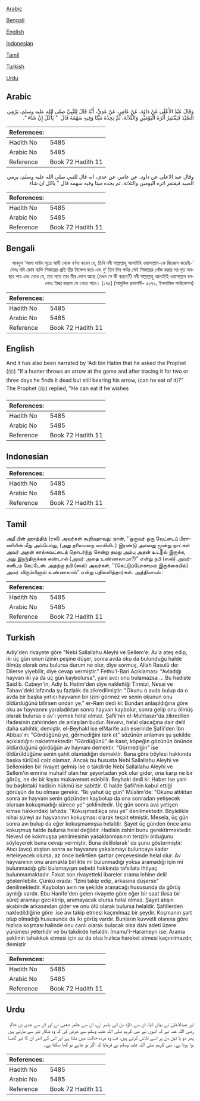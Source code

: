 [Arabic](#arabic)

[Bengali](#bengali)

[English](#english)

[Indonesian](#indonesian)

[Tamil](#tamil)

[Turkish](#turkish)

[Urdu](#urdu)

## Arabic


<div dir="rtl" lang="ar" style={{fontSize:'larger',backgroundColor:'#f8f9fa',padding:20}}>
وَقَالَ عَبْدُ الأَعْلَى عَنْ دَاوُدَ، عَنْ عَامِرٍ، عَنْ عَدِيٍّ، أَنَّهُ قَالَ لِلنَّبِيِّ صلى الله عليه وسلم، يَرْمِي الصَّيْدَ فَيَقْتَفِرُ أَثَرَهُ الْيَوْمَيْنِ وَالثَّلاَثَةَ، ثُمَّ يَجِدُهُ مَيِّتًا وَفِيهِ سَهْمُهُ قَالَ ‏ "‏ يَأْكُلُ إِنْ شَاءَ ‏"‏‏.‏
</div>
<div style={{backgroundColor:'#f8f9fa',padding:20, marginBottom: 10}}><table> <thead> <tr> <th>References:</th> <th></th> </tr> </thead> <tbody><tr><td>Hadith No</td><td>5485</td></tr><tr><td>Arabic No</td><td>5485</td></tr><tr><td>Reference</td><td>Book 72 Hadith 11</td></tr></tbody></table></div>


<div dir="rtl" lang="ar" style={{fontSize:'larger',backgroundColor:'#f8f9fa',padding:20}}>
وقال عبد الاعلى عن داود، عن عامر، عن عدي، انه قال للنبي صلى الله عليه وسلم، يرمي الصيد فيقتفر اثره اليومين والثلاثة، ثم يجده ميتا وفيه سهمه قال " ياكل ان شاء
</div>
<div style={{backgroundColor:'#f8f9fa',padding:20, marginBottom: 10}}><table> <thead> <tr> <th>References:</th> <th></th> </tr> </thead> <tbody><tr><td>Hadith No</td><td>5485</td></tr><tr><td>Arabic No</td><td>5485</td></tr><tr><td>Reference</td><td>Book 72 Hadith 11</td></tr></tbody></table></div>

## Bengali


<div dir="rtl" lang="bn" style={{fontSize:'larger',backgroundColor:'#f8f9fa',padding:20}}>
‘আবদুল ‘আলা দাঊদ সূত্রে আদী থেকে বর্ণনা করেন যে, তিনি নবী সাল্লাল্লাহু আলাইহি ওয়াসাল্লাম-কে জিজ্ঞেস করেছিলেনঃ যদি কোন ব্যক্তি শিকারের প্রতি তীর নিক্ষেপ করে এবং দু’ তিন দিন পর্যন্ত সেই শিকারের খোঁজ করার পর মৃত অবস্থায় পায় এবং দেখে যে, তার গায়ে তার তীর লেগে আছে (তখন সে কী করবে?) নবী সাল্লাল্লাহু আলাইহি ওয়াসাল্লাম বললেনঃ ইচ্ছা করলে সে খেতে পারে। [১৭৫] (আধুনিক প্রকাশনী- ৫০৭৯, ইসলামিক ফাউন্ডেশন)
</div>
<div style={{backgroundColor:'#f8f9fa',padding:20, marginBottom: 10}}><table> <thead> <tr> <th>References:</th> <th></th> </tr> </thead> <tbody><tr><td>Hadith No</td><td>5485</td></tr><tr><td>Arabic No</td><td>5485</td></tr><tr><td>Reference</td><td>Book 72 Hadith 11</td></tr></tbody></table></div>

## English


<div dir="ltr" lang="en" style={{fontSize:'larger',backgroundColor:'#f8f9fa',padding:20}}>
And it has also been narrated by 'Adi bin Hatim that he asked the Prophet (ﷺ) "If a hunter throws an arrow at the game and after tracing it for two or three days he finds it dead but still bearing his arrow, (can he eat of it)?" The Prophet (ﷺ) replied, "He can eat if he wishes
</div>
<div style={{backgroundColor:'#f8f9fa',padding:20, marginBottom: 10}}><table> <thead> <tr> <th>References:</th> <th></th> </tr> </thead> <tbody><tr><td>Hadith No</td><td>5485</td></tr><tr><td>Arabic No</td><td>5485</td></tr><tr><td>Reference</td><td>Book 72 Hadith 11</td></tr></tbody></table></div>

## Indonesian


<div dir="ltr" lang="id" style={{fontSize:'larger',backgroundColor:'#f8f9fa',padding:20}}>

</div>
<div style={{backgroundColor:'#f8f9fa',padding:20, marginBottom: 10}}><table> <thead> <tr> <th>References:</th> <th></th> </tr> </thead> <tbody><tr><td>Hadith No</td><td>5485</td></tr><tr><td>Arabic No</td><td>5485</td></tr><tr><td>Reference</td><td>Book 72 Hadith 11</td></tr></tbody></table></div>

## Tamil


<div dir="ltr" lang="ta" style={{fontSize:'larger',backgroundColor:'#f8f9fa',padding:20}}>
அதீ பின் ஹாத்திம் (ரலி) அவர்கள் கூறியதாவது: நான், ‘‘ஒருவர் ஒரு வேட்டைப் பிராணியின் மீது அம்பெய்து, (அது தலைமறை வாகிவிட) இரண்டு அல்லது மூன்று நாட்கள் அவர் அதன் கால்சுவட்டைத் தொடர்ந்து சென்று தமது அம்பு அதன் உடல் இருக்க, அது இறந்திருக்கக் கண்டால் (அவர் அதை உண்ணலாமா?)” என்று நபி (ஸல்) அவர்களிடம் கேட்டேன். அதற்கு நபி (ஸல்) அவர்கள், ‘‘(கெட்டுப்போகாமல் இருக்கையில்) அவர் விரும்பினால் உண்ணலாம்” என்று பதிலளித்தார்கள். அத்தியாயம் :
</div>
<div style={{backgroundColor:'#f8f9fa',padding:20, marginBottom: 10}}><table> <thead> <tr> <th>References:</th> <th></th> </tr> </thead> <tbody><tr><td>Hadith No</td><td>5485</td></tr><tr><td>Arabic No</td><td>5485</td></tr><tr><td>Reference</td><td>Book 72 Hadith 11</td></tr></tbody></table></div>

## Turkish


<div dir="ltr" lang="tr" style={{fontSize:'larger',backgroundColor:'#f8f9fa',padding:20}}>
Adiy'den rivayete göre "Nebi Sallallahu Aleyhi ve Sellem'e: Av'a ateş edip, iki üç gün onun izinin peşine düşer, sonra avda oku da bulunduğu halde ölmüş olarak onu bulursa durum ne olur, diye sormuş, Allah Rasulü de: Dilerse yiyebilir, diye cevap vermiştir." Fethu'l-Bari Açıklaması: "Avladığı hayvan iki ya da üç gün kaybolursa", yani avcı onu bulamazsa ... Bu hadiste Said b. Cubeyr'in, Adiy b. Hatim'den diye naklettiği Tirmizi, Nesai ve Tahavı'deki lafzında şu fazlalık da zikredilmiştir: "Okunu o avda bulup da o avda bir başka yırtıcı hayvanın bir izini görmez ve senin okunun onu öldürdüğünü bilirsen ondan ye." er-Ram dedi ki: Bundan anlaşıldığına göre oku av hayvanını yaraladıktan sonra hayvan kaybolur, sonra gelip onu ölmüş olarak bulursa o av'ı yemek helal olmaz. Şafii'nin el-Muhtasar'da zikredilen ifadesinin zahirinden de anlaşılan budur. Nevevı, helal olacağına dair delil daha sahihtir, demiştir. el-Beyhakl ise elMarife adlı eserinde Şafii'den İbn Abbas'ın: "Gördüğünü ye, görmediğini terk et" sözünün anlamını şu şekilde açıkladığını nakletmektedir: "Gördüğünü" ile kasıt, köpeğin gözünün önünde öldürdüğünü gördüğün av hayvanı demektir. "Görmediğin" ise öldürüldüğüne senin şahit olamadığın demektir. Bana göre böylesi hakkında başka türlüsü caiz olamaz. Ancak bu hususta Nebi Sallallahu Aleyhi ve Sellemiden bir rivayet gelmiş ise o takdirde Nebi Sallallahu Aleyhi ve Sellem'in emrine muhalif olan her şeyortadan yok olur gider, ona karşı ne bir görüş, ne de bir kıyas mukavemet edebilir. Beyhaki dedi ki: Haber ise yani bu başlıktaki hadisin hükmü ise sabittir. O halde Şafil'nin kabul ettiği görüşün de bu olması gerekir. "İki yahut üç gün" Müslim'de: "Okunu attıktan sonra av hayvanı senin gözünden kaybolup da ona sonradan yetişecek olursan kokuşmadığı sürece ye" şeklindedir. Üç gün sonra ava yetişen kimse hakkındaki lafızda: "Kokuşmadıkça onu ye" denilmektedir. Böylelikle nihai süreyi av hayvanının kokuşması olarak tespit etmiştir. Mesela, üç gün sonra avı bulup da eğer kokuşmamışsa helaldir. Şayet üç günden önce ama kokuşmuş halde bulursa helal değildir. Hadisin zahiri bunu gerektirmektedir. Nevevl de kokmuşsa yenilmesinin yasaklanmasının tenzihi olduğunu söyleyerek buna cevap vermiştir. Buna delilolarak' da şunu göstermiştir: Atıcı (avcı) atıştan sonra av hayvanını yakalamayı buluncaya kadar erteleyecek olursa, az önce belirtilen şartlar çerçevesinde helal olur. Av hayvanının onu aramakla birlikte mi bulunmadığı yoksa aramadığı için mi bulunmadığı gibi bulamayışın sebebi hakkında tafsilata ihtiyaç bulunmamaktadır. Fakat son rivayetteki ibareler arama lehine delil gösterilebilir. Çünkü orada: "İzini takip edip, arkasına düşerse" denilmektedir. Kaybolan avın ne şekilde aranacağı hususunda da görüş ayrılığı vardır. Ebu Hanife'den gelen rivayete göre eğer bir saat (kısa bir süre) aramayı geciktirip, aramayacak olursa helal olmaz. Şayet atışın akabinde arkasından gider ve onu ölü olarak bulursa helaldir. Şafillerden nakledildiğine göre .ise avı takip etmesi kaçınılmaz bir şeydir. Koşmanın şart olup olmadığı hususunda da iki görüş vardır. Bunların kuvvetli olanına göre hızlıca koşması halinde onu canlı olarak bulacak olsa dahi adeti üzere yürümesi yeterlidir ve bu takdirde helaldir. İmamu'I-Harameyn ise: Arama şeklinin tahakkuk etmesi için az da olsa hızlıca hareket etmesi kaçınılmazdır, demiştir
</div>
<div style={{backgroundColor:'#f8f9fa',padding:20, marginBottom: 10}}><table> <thead> <tr> <th>References:</th> <th></th> </tr> </thead> <tbody><tr><td>Hadith No</td><td>5485</td></tr><tr><td>Arabic No</td><td>5485</td></tr><tr><td>Reference</td><td>Book 72 Hadith 11</td></tr></tbody></table></div>

## Urdu


<div dir="rtl" lang="ur" style={{fontSize:'larger',backgroundColor:'#f8f9fa',padding:20}}>
اور عبدالاعلیٰ نے بیان کیا، ان سے داؤد بن ابی یاسر نے، ان سے عامر شعبی نے اور ان سے عدی بن حاتم رضی اللہ عنہ نے کہ انہوں نے نبی کریم صلی اللہ علیہ وسلم سے عرض کی کہ وہ شکار تیر سے مارتے ہیں پھر دو یا تین دن پر اسے تلاش کرتے ہیں، تب وہ مردہ حالت میں ملتا ہے اور اس کے اندر ان کا تیر گھسا ہوا ہوتا ہے۔ نبی کریم صلی اللہ علیہ وسلم نے فرمایا کہ اگر تو چاہے تو کھا سکتا ہے۔
</div>
<div style={{backgroundColor:'#f8f9fa',padding:20, marginBottom: 10}}><table> <thead> <tr> <th>References:</th> <th></th> </tr> </thead> <tbody><tr><td>Hadith No</td><td>5485</td></tr><tr><td>Arabic No</td><td>5485</td></tr><tr><td>Reference</td><td>Book 72 Hadith 11</td></tr></tbody></table></div>